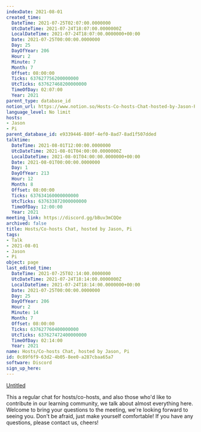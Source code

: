 ```yaml
---
indexDate: 2021-08-01
created_time:
  DateTime: 2021-07-25T02:07:00.0000000
  UtcDateTime: 2021-07-24T18:07:00.0000000Z
  LocalDateTime: 2021-07-24T18:07:00.0000000+00:00
  Date: 2021-07-25T00:00:00.0000000
  Day: 25
  DayOfYear: 206
  Hour: 2
  Minute: 7
  Month: 7
  Offset: 08:00:00
  Ticks: 637627756200000000
  UtcTicks: 637627468200000000
  TimeOfDay: 02:07:00
  Year: 2021
parent_type: database_id
notion_url: https://www.notion.so/Hosts-Co-hosts-Chat-hosted-by-Jason-Pi-0c89f6f963d24b058ee0a287cbaa65a7
language_level: No limit
hosts:
- Jason
- Pi
parent_database_id: e9339446-880f-4ef0-8ad7-8ad1f507dded
talktime:
  DateTime: 2021-08-01T12:00:00.0000000
  UtcDateTime: 2021-08-01T04:00:00.0000000Z
  LocalDateTime: 2021-08-01T04:00:00.0000000+00:00
  Date: 2021-08-01T00:00:00.0000000
  Day: 1
  DayOfYear: 213
  Hour: 12
  Month: 8
  Offset: 08:00:00
  Ticks: 637634160000000000
  UtcTicks: 637633872000000000
  TimeOfDay: 12:00:00
  Year: 2021
meeting_link: https://discord.gg/bBuv3mCQQe
archived: false
title: Hosts/Co-hosts Chat, hosted by Jason, Pi
tags:
- Talk
- 2021-08-01
- Jason
- Pi
object: page
last_edited_time:
  DateTime: 2021-07-25T02:14:00.0000000
  UtcDateTime: 2021-07-24T18:14:00.0000000Z
  LocalDateTime: 2021-07-24T18:14:00.0000000+00:00
  Date: 2021-07-25T00:00:00.0000000
  Day: 25
  DayOfYear: 206
  Hour: 2
  Minute: 14
  Month: 7
  Offset: 08:00:00
  Ticks: 637627760400000000
  UtcTicks: 637627472400000000
  TimeOfDay: 02:14:00
  Year: 2021
name: Hosts/Co-hosts Chat, hosted by Jason, Pi
id: 0c89f6f9-63d2-4b05-8ee0-a287cbaa65a7
software: Discord
sign_up_here: 
---
```




[Untitled](https://www.notion.so/cb083fc4f0b7459aa5afe1900ef25a1f)   


This a regular chat for hosts/co-hosts, and also those who'd like to contribute in our learning community, we talk about almost everything here. Welcome to bring your questions to the meeting, we're looking forward to seeing you. Don't be afraid, just make yourself comfortable!
If you have any questions, please contact us, cheers!







